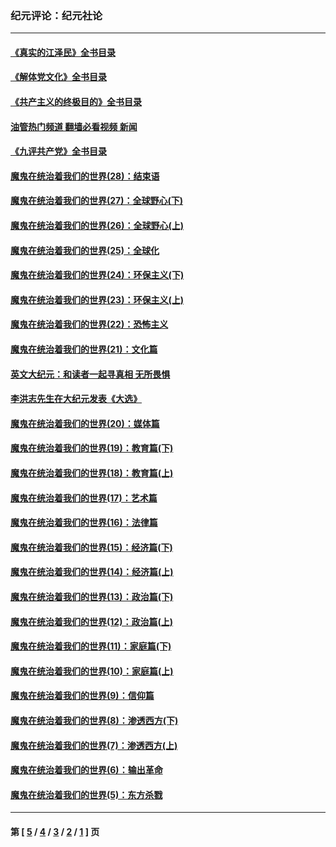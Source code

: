 ### 纪元评论：纪元社论
---
#### [《真实的江泽民》全书目录](../../pages/nsc422/n13721399.md?09300330) 
#### [《解体党文化》全书目录](../../pages/nsc422/n13721157.md?09300330) 
#### [《共产主义的终极目的》全书目录](../../pages/nsc422/n13721048.md?09300330) 
#### [油管热门频道 翻墙必看视频 新闻](ok?09300330)
#### [《九评共产党》全书目录](../../pages/nsc422/n13708085.md?09300330) 
#### [魔鬼在统治着我们的世界(28)：结束语](../../pages/nsc422/n10936246.md?09300330) 
#### [魔鬼在统治着我们的世界(27)：全球野心(下)](../../pages/nsc422/n10928319.md?09300330) 
#### [魔鬼在统治着我们的世界(26)：全球野心(上)](../../pages/nsc422/n10900318.md?09300330) 
#### [魔鬼在统治着我们的世界(25)：全球化](../../pages/nsc422/n10788205.md?09300330) 
#### [魔鬼在统治着我们的世界(24)：环保主义(下)](../../pages/nsc422/n10695307.md?09300330) 
#### [魔鬼在统治着我们的世界(23)：环保主义(上)](../../pages/nsc422/n10688613.md?09300330) 
#### [魔鬼在统治着我们的世界(22)：恐怖主义](../../pages/nsc422/n10614727.md?09300330) 
#### [魔鬼在统治着我们的世界(21)：文化篇](../../pages/nsc422/n10597706.md?09300330) 
#### [英文大纪元：和读者一起寻真相 无所畏惧](../../pages/nsc422/n12542027.md?09300330) 
#### [李洪志先生在大纪元发表《大选》](../../pages/nsc422/n12534746.md?09300330) 
#### [魔鬼在统治着我们的世界(20)：媒体篇](../../pages/nsc422/n10586579.md?09300330) 
#### [魔鬼在统治着我们的世界(19)：教育篇(下)](../../pages/nsc422/n10564808.md?09300330) 
#### [魔鬼在统治着我们的世界(18)：教育篇(上)](../../pages/nsc422/n10526970.md?09300330) 
#### [魔鬼在统治着我们的世界(17)：艺术篇](../../pages/nsc422/n10499093.md?09300330) 
#### [魔鬼在统治着我们的世界(16)：法律篇](../../pages/nsc422/n10485969.md?09300330) 
#### [魔鬼在统治着我们的世界(15)：经济篇(下)](../../pages/nsc422/n10469975.md?09300330) 
#### [魔鬼在统治着我们的世界(14)：经济篇(上)](../../pages/nsc422/n10457370.md?09300330) 
#### [魔鬼在统治着我们的世界(13)：政治篇(下)](../../pages/nsc422/n10448270.md?09300330) 
#### [魔鬼在统治着我们的世界(12)：政治篇(上)](../../pages/nsc422/n10444576.md?09300330) 
#### [魔鬼在统治着我们的世界(11)：家庭篇(下)](../../pages/nsc422/n10440961.md?09300330) 
#### [魔鬼在统治着我们的世界(10)：家庭篇(上)](../../pages/nsc422/n10435448.md?09300330) 
#### [魔鬼在统治着我们的世界(9)：信仰篇](../../pages/nsc422/n10432159.md?09300330) 
#### [魔鬼在统治着我们的世界(8)：渗透西方(下)](../../pages/nsc422/n10429603.md?09300330) 
#### [魔鬼在统治着我们的世界(7)：渗透西方(上)](../../pages/nsc422/n10426013.md?09300330) 
#### [魔鬼在统治着我们的世界(6)：输出革命](../../pages/nsc422/n10421536.md?09300330) 
#### [魔鬼在统治着我们的世界(5)：东方杀戮](../../pages/nsc422/n10417707.md?09300330) 

---
#### 第 [ [5](./5.md?09300330) / [4](./4.md?09300330) / [3](./3.md?09300330) / [2](./2.md?09300330) / [1](./1.md?09300330) ] 页
